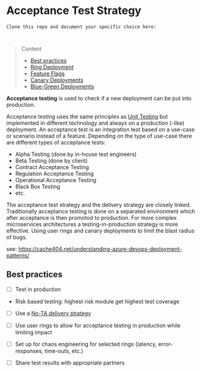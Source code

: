 # Acceptance Test Strategy

```
Clone this repo and document your specific choice here:



```
> Content
> - [Best practices](#best-practices)
> - [Ring Deployment](#user-rings)
> - [Feature Flags](#feature-flags)
> - [Canary Deployments](#canary-deployment)
> - [Blue-Green Deployments](#blue-green-deployment)

**Acceptance testing** is used to check if a new deployment can be put into production.

Acceptance testing uses the same principles as [Unit Testing](unit-test-methodology.md) but implemented in different technology and always on a production (-like) deployment.
An acceptance test is an integration test based on a use-case or scenario instead of a feature.
Depending on the type of use-case there are different types of acceptance tests:
- Alpha Testing (done by in-house test engineers) 
- Beta Testing (done by client)
- Contract Acceptance Testing
- Regulation Acceptance Testing
- Operational Acceptance Testing
- Black Box Testing
- etc.

The acceptance test strategy and the delivery strategy are closely linked.
Traditionally acceptance testing is done on a separated environment which after acceptance is then promotod to production.
For more complex microservices architectures a testing-in-production strategy is more effective.
Using user rings and canary deployments to limit the blast radius of bugs.

see: https://cache404.net/understanding-azure-devops-deployment-patterns/

## Best practices

- [ ] Test in production


-	Risk based testing: highest risk module get highest test coverage


- [ ] Use a [No-TA delivery strategy](delivery-strategy.md#no-ta)


- [ ] Use user rings to allow for acceptance testing in production while limiting impact


- [ ] Set up for chaos engineering for selected rings (latency, error-responses, time-outs, etc.)


- [ ] Share test results with appropriate partners